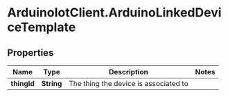# ArduinoIotClient.ArduinoLinkedDeviceTemplate

## Properties

Name | Type | Description | Notes
------------ | ------------- | ------------- | -------------
**thingId** | **String** | The thing the device is associated to | 


